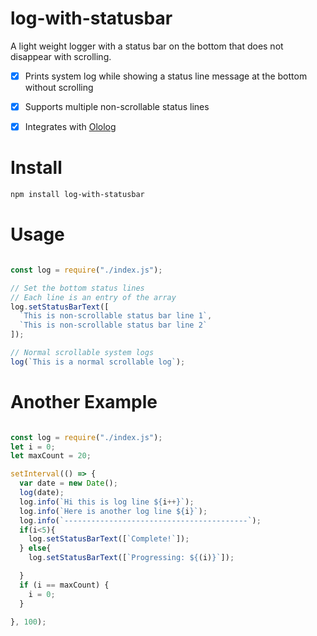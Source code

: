 # log-with-statusbar
A light weight logger with a status bar on the bottom that does not disappear with scrolling.

- [x] Prints system log while showing a status line message at the bottom without scrolling
- [x] Supports multiple non-scrollable status lines
- [x] Integrates with [Ololog](https://github.com/xpl/ololog)


# Install
```bash
npm install log-with-statusbar
```
# Usage
```javascript

const log = require("./index.js");

// Set the bottom status lines
// Each line is an entry of the array
log.setStatusBarText([
  `This is non-scrollable status bar line 1`,
  `This is non-scrollable status bar line 2`
]);

// Normal scrollable system logs
log(`This is a normal scrollable log`);
```

# Another Example
```javascript

const log = require("./index.js");
let i = 0;
let maxCount = 20;

setInterval(() => {
  var date = new Date();
  log(date);
  log.info(`Hi this is log line ${i++}`);
  log.info(`Here is another log line ${i}`);
  log.info(`-----------------------------------------`);
  if(i<5){
    log.setStatusBarText([`Complete!`]);
  } else{
    log.setStatusBarText([`Progressing: ${(i)}`]);

  }
  if (i == maxCount) {
    i = 0;
  }

}, 100);

```
